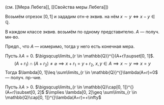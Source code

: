 (см. [[Мера Лебега]], [[Свойства меры Лебега]])

Возьмём отрезок $[0, 1]$ и зададим отн-е эквив. на нём $x\sim y \iff x-y \in \mathbb{Q}$.

В каждом классе эквив. возьмём по одному представителю. $A$ — получ. мн-во.

Предп., что $A$ — измеримо, тогда у него есть конечная мера.

Пусть $\lambda A=0$. $\bigsqcup\limits_{r \in \mathbb{Q}}^{}(A+r)\supset[0, 1]$.
$$
(A+r_{1})\cap(A+r_{2})\neq \varnothing\implies x+r_{1}=y+r_{2},\ x,y \in A\implies x\sim y\implies x=y
$$
Тогда $\lambda[0, 1]\leq \sum\limits_{r \in \mathbb{Q}}^{}\lambda(A+r)=0$ — получ. пр-чие.

Пусть $\lambda A>0$. $\bigsqcup\limits_{r \in \mathbb{Q}\cap[0, 1]}^{}(A+r)\subset[0, 2]$ $\implies \lambda[0, 2]\geq \sum\limits_{r \in \mathbb{Q}\cap[0, 1]}^{}\lambda(A+r)=+\infty$


